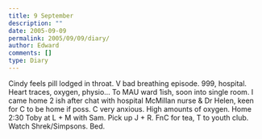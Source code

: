 ```yaml
---
title: 9 September
description: ""
date: 2005-09-09
permalink: 2005/09/09/diary/
author: Edward
comments: []
type: Diary
---
```


Cindy feels pill lodged in throat. V bad breathing episode. 999, hospital. Heart traces, oxygen, physio... To MAU ward 1ish, soon into single room. I came home 2 ish after chat with hospital McMillan nurse & Dr Helen, keen for C to be home if poss. C very anxious. High amounts of oxygen. Home 2:30 Toby at L + M with Sam. Pick up J + R. FnC for tea, T to youth club. Watch Shrek/Simpsons. Bed.
